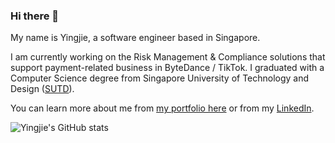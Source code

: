### Hi there 👋

My name is Yingjie, a software engineer based in Singapore.

I am currently working on the Risk Management & Compliance solutions that support payment-related business in ByteDance / TikTok. I graduated with a Computer Science degree from Singapore University of Technology and Design ([SUTD](https://sutd.edu.sg/)). 

You can learn more about me from [my portfolio here](https://yingjieqiao.github.io/) or from my [LinkedIn](https://www.linkedin.com/in/yingjie-qiao/).

![Yingjie's GitHub stats](https://github-readme-stats.vercel.app/api?username=YingjieQiao&count_private=true?show_icons=true&theme=tokyonight)

